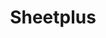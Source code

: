 ---
layout: aitool
title: Sheetplus 
siteurl: https://sheetplus.ai/
image: assets/images/aitools/sheetplus.png
description: "Write Google Sheets & Excel formulas 10x faster with AI
<br><br>
Ditch the tedious formula writing and let AI do the work for you. Transform your text to accurate Excel formulas &
Google Sheets formulas within seconds and save up to 80% of your time working with spreadsheets.
<br><br>
Convert Text to Google Sheets and Excel Formulas Simply input a description of the formula you require and our AI will
generate it accurately within seconds.
<br><br>
No more struggling to remember complex formulas or spending hours trying to create them from scratch."
tags: [Programming, AI Tools]
category: Coding Assistant 
pricing: Free 
featured: false 
paidcustomer: false
---